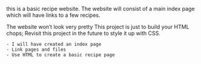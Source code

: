 this is a basic recipe website.
The website will consist of a main index page which will have links to a few recipes. 

The website won’t look very pretty 
This project is just to build your HTML chops; 
Revisit this project in the future to style it up with CSS.
   
    - I will have created an index page 
    - Link pages and files
    - Use HTML to create a basic recipe page 